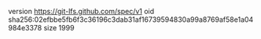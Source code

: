 version https://git-lfs.github.com/spec/v1
oid sha256:02efbbe5fb6f3c36196c3dab31af16739594830a99a8769af58e1a04984e3378
size 1999
